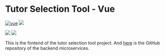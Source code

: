 # Tutor Selection Tool - Vue

<a href="https://github.com/vuejs/vue"><img src="https://img.shields.io/badge/vue-2.6.11-brightgreen.svg" alt="vue"></a>
<a href="#License"><img src="https://img.shields.io/badge/license-MIT-green.svg"></a>

<a href=""> <img src="https://visitor-count-badge.herokuapp.com/total.svg?repo_id=ErjianGao.tutor-selection-tool-vue"></a> 
<a href=""><img src="https://visitor-count-badge.herokuapp.com/today.svg?repo_id=ErjianGao.tutor-selection-tool-vue"></a>

This is the fontend of the tutor selection tool project. And [here](https://github.com/ErjianGao/tutor-selection-tool) is the GitHub repository of the backend microservices. 
